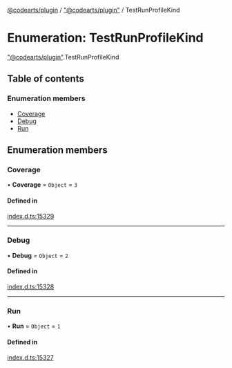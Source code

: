 [@codearts/plugin](../README.md) / ["@codearts/plugin"](../modules/_codearts_plugin_.md) / TestRunProfileKind

# Enumeration: TestRunProfileKind

["@codearts/plugin"](../modules/_codearts_plugin_.md).TestRunProfileKind

## Table of contents

### Enumeration members

- [Coverage](codearts_plugin_.TestRunProfileKind.md#coverage)
- [Debug](codearts_plugin_.TestRunProfileKind.md#debug)
- [Run](codearts_plugin_.TestRunProfileKind.md#run)

## Enumeration members

### Coverage

• **Coverage** = `Object` = `3`

#### Defined in

[index.d.ts:15329](https://github.com/huaweicloud/cloudide-plugin-api/blob/3b0eee8/index.d.ts#L15329)

___

### Debug

• **Debug** = `Object` = `2`

#### Defined in

[index.d.ts:15328](https://github.com/huaweicloud/cloudide-plugin-api/blob/3b0eee8/index.d.ts#L15328)

___

### Run

• **Run** = `Object` = `1`

#### Defined in

[index.d.ts:15327](https://github.com/huaweicloud/cloudide-plugin-api/blob/3b0eee8/index.d.ts#L15327)
